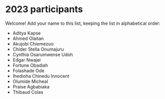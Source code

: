 # 2023 participants

Welcome! Add your name to this list, keeping the list in alphabetical order:

- Aditya Kapse
- Ahmed Olaitan
- Akujobi Chiemezuo
- Chider Stella Onumajuru
- Cynthia Osarumwense Udoh
- Edgar Nwajei
- Fortune Obadiah
- Folashade Ode
- Ihedioha Chinedu Innocent
- Olumide Micheal
- Praise Agbabiaka
- Thibaud Colas
